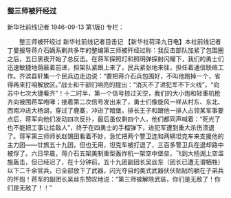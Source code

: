 ### 整三师被歼经过
新华社前线记者
1946-09-13
第1版()
专栏：

　　整三师被歼经过
    新华社前线记者目击记
    【新华社荷泽九日电】本社前线记者丁曼报导蒋介石嫡系剿共多年的整编第三师被歼经过称：我反击部队加紧了包围圈之后，五日黑夜开始了总反击。在蒋军探照灯和照明弹探射闪耀下，我们的勇士们迅速敏捷地荫蔽着前进，担架队紧跟上来了，民兵紧张地来往，担任着通信联络工作。齐滨县轩集一个民兵边走边说：“要把蒋介石兵包围好，不叫他跑掉一个，省得再来打咱解放区。”战士和干部们响亮的提出：“消灭不了进犯军不下火线”，“向苏中七次大捷看齐”！十二时半，第一个信号掠过天空，我们的大小炮和轻重机枪齐向被围蒋军咆哮；接着第二次信号发出来了，勇士们像旋风一样从村东、东北、西南冲进大杨湖，穿过了鹿寨，冲进了暗堡。排长王子和跟他一排人占领某军事要点后，蒋军向他们发动四次反扑，最后虽仅剩四个人，他们都同声喊着：“死光了也不能把工事让给敌人”，终于在四勇士的手榴弹下，进犯军遭到重大杀伤溃退了。蒋军第三师师长赵锡田看着不妙，急忙把两个警卫连和两辆坦克车来支援他的主力团——廿旅五十九团，但也无用，坦克车被打退了，三百多警卫兵在退却路中被俘了。六日早晨，蒋介石五架美制重型轰炸机一架空中堡垒，飞到大杨湖上空滥施轰击，但已经迟了，在十分钟前，五十九团副团长吴丝东（团长已遭无谓牺牲）以下二千余官兵，已全部放下了武器，闪光夺目的美式武器伏伏贴贴的躺在子弟兵的怀抱！蒋军的副团长吴丝东赞叹地说：“第三师被解除武装，你们是无敌了！你们是无敌了！！”
